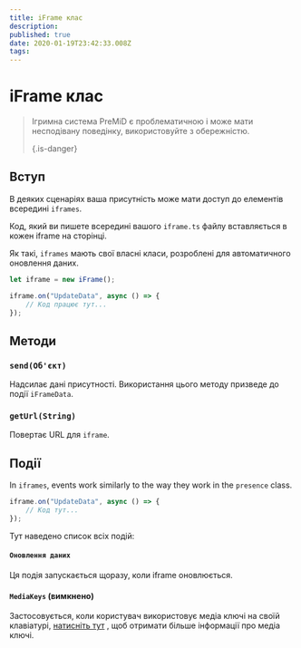 ```yaml
---
title: iFrame клас
description:
published: true
date: 2020-01-19T23:42:33.008Z
tags:
---
```


# iFrame клас
> Ігримна система PreMiD є проблематичною і може мати несподівану поведінку, використовуйте з обережністю. 
> 
> {.is-danger}

## Вступ

В деяких сценаріях ваша присутність може мати доступ до елементів всередині `iframes`.

Код, який ви пишете всередині вашого `iframe.ts` файлу вставляється в кожен iframe на сторінці.

Як такі, `iframes` мають свої власні класи, розроблені для автоматичного оновлення даних.

```typescript
let iframe = new iFrame();

iframe.on("UpdateData", async () => {
    // Код працює тут...
});
```

## Методи

### `send(Об'єкт)`
Надсилає дані присутності. Використання цього методу призведе до події `iFrameData`.

### `getUrl(String)`
Повертає URL для `iframe`.

## Події
In `iframes`, events work similarly to the way they work in the `presence` class.

```typescript
iframe.on("UpdateData", async () => {
    // Код тут...
});
```

Тут наведено список всіх подій:

#### `Оновлення даних`

Ця подія запускається щоразу, коли iframe оновлюється.

#### `MediaKeys` (вимкнено)

Застосовується, коли користувач використовує медіа ключі на своїй клавіатурі, [натисніть тут](/dev/presence/class#mediakeys) , щоб отримати більше інформації про медіа ключі.